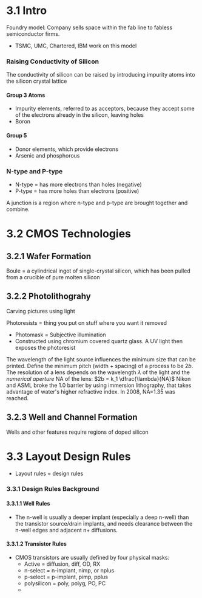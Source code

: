 # 3.1 Intro
Foundry model: Company sells space within the fab line to fabless semiconductor firms.
- TSMC, UMC, Chartered, IBM work on this model


### Raising Conductivity of Silicon
The conductivity of silicon can be raised by introducing impurity atoms into the silicon crystal lattice
#### Group 3 Atoms
- Impurity elements, referred to as acceptors, because they accept some of the electrons already in the silicon, leaving holes
- Boron
#### Group 5
- Donor elements, which provide electrons
- Arsenic and phosphorous

### N-type and P-type
- N-type = has more electrons than holes (negative)
- P-type = has more holes than electrons (positive)

A junction is a region where n-type and p-type are brought together and combine. 


# 3.2 CMOS Technologies
## 3.2.1 Wafer Formation
Boule = a cylindrical ingot of single-crystal silicon, which has been pulled from a crucible of pure molten silicon
## 3.2.2 Photolithograhy
Carving pictures using light

Photoresists = thing you put on stuff where you want it removed
- Photomask = Subjective illumination
- Constructed using chromium covered quartz glass. A UV light then exposes the photoresist

The wavelength of the light source influences the minimum size that can be printed. Define the minimum pitch (width + spacing) of a process to be 2*b*. The resolution of a lens depends on the wavelength $\lambda$ of the light and the *numerical aperture* NA of the lens:
$2b = k_1 \dfrac{\lambda}{NA}$ 
Nikon and ASML broke the 1.0 barrier by using immersion lithography, that takes advantage of water's higher refractive index. In 2008, NA=1.35 was reached.

## 3.2.3 Well and Channel Formation
Wells and other features require regions of doped silicon






# 3.3 Layout Design Rules
- Layout rules = design rules

### 3.3.1 Design Rules Background
#### 3.3.1.1 Well Rules
- The n-well is usually a deeper implant (especially a deep n-well) than the transistor source/drain implants, and needs clearance between the n-well edges and adjacent n+ diffusions. 
#### 3.3.1.2 Transistor Rules
- CMOS transistors are usually defined by four physical masks:
	- Active = diffusion, diff, OD, RX
	- n-select = n-implant, nimp, or nplus
	- p-select = p-implant, pimp, pplus
	- polysilicon = poly, polyg, PO, PC
	- 





